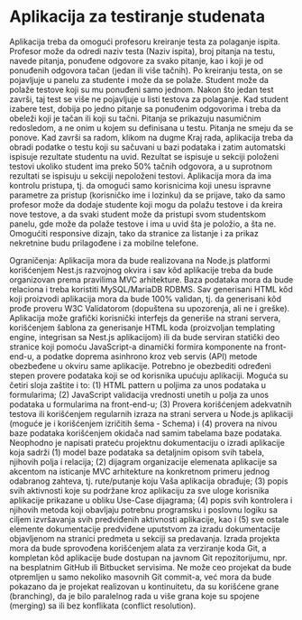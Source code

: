 # Aplikacija za testiranje studenata

Aplikacija treba da omogući profesoru kreiranje testa za polaganje ispita. Profesor može da odredi naziv testa (Naziv ispita), broj pitanja na testu, navede pitanja, ponuđene odgovore za svako pitanje, kao i koji je od ponuđenih odgovora tačan (jedan ili više tačnih). Po kreiranju testa, on se pojavljuje u panelu za studente i može da se polaže. Student može da polaže testove koji su mu ponuđeni samo jednom. Nakon što jedan test završi, taj test se više ne pojavljuje u listi testova za polaganje. Kad student izabere test, dobija po jedno pitanje sa ponuđenim odgovorima i treba da obeleži koji je tačan ili koji su tačni. Pitanja se prikazuju nasumičnim redosledom, a ne onim u kojem su definisana u testu. Pitanja ne smeju da se ponove. Kad završi sa radom, klikom na dugme Kraj rada, aplikacija treba da obradi podatke o testu koji su sačuvani u bazi podataka i zatim automatski ispisuje rezultate studentu na uvid. Rezultat se ispisuje u sekciji položeni testovi ukoliko student ima preko 50% tačnih odgovora, a u suprotnom rezultati se ispisuju u sekciji nepoloženi testovi. Aplikacija mora da ima kontrolu pristupa, tj. da omogući samo korisnicima koji unesu ispravne parametre za pristup (korisničko ime i lozinku) da se prijave, tako da samo profesor može da dodaje studente koji mogu da polažu testove i da kreira nove testove, a da svaki student može da pristupi svom studentskom panelu, gde može da polaže testove i ima u uvid šta je položio, a šta ne. Omogućiti responsive dizajn, tako da stranice za listanje i za prikaz nekretnine budu prilagođene i za mobilne telefone.

Ograničenja:
Aplikacija mora da bude realizovana na Node.js platformi korišćenjem Nest.js razvojnog okvira i sav kôd aplikacije treba da bude organizovan prema pravilima MVC arhitekture. Baza podataka mora da bude relaciona i treba koristiti MySQL/MariaDB RDBMS. Sav generisani HTML kôd koji proizvodi aplikacija mora da bude 100% validan, tj. da generisani kôd prođe proveru W3C Validatorom (dopuštena su upozorenja, ali ne i greške). Aplikacija može grafički korisnički interfejs da generiše na strani servera, korišćenjem šablona za generisanje HTML koda (proizvoljan templating engine, integrisan sa Nest.js aplikacijom) ili da bude serviran statički deo stranice koji pomoću JavaScript-a dinamički formira komponente na front-end-u, a podatke doprema asinhrono kroz veb servis (API) metode obezbeđene u okviru same aplikacije.
Potrebno je obezbediti određeni stepen provere podataka koji se od korisnika upućuju aplikaciji. Moguća su četiri sloja zaštite i to: (1) HTML pattern u poljima za unos podataka u formularima; (2) JavaScript validacija vrednosti unetih u polja za unos podataka u formularima na front-end-u; (3) Provera korišćenjem adekvatnih testova ili korišćenjem regularnih izraza na strani servera u Node.js aplikaciji (moguće je i korišćenjem izričitih šema - Schema) i (4) provera na nivou baze podataka korišćenjem okidača nad samim tabelama baze podataka.
Neophodno je napisati prateću projektnu dokumentaciju o izradi aplikacije koja sadrži (1) model baze podataka sa detaljnim opisom svih tabela, njihovih polja i relacija; (2) dijagram organizacije elemenata aplikacije sa akcentom na isticanje MVC arhitekture na konkretnom primeru jednog odabranog zahteva, tj. rute/putanje koju Vaša aplikacija obrađuje; (3) popis svih aktivnosti koje su podržane kroz aplikaciju za sve uloge korisnika aplikacije prikazane u obliku Use-Case dijagrama; (4) popis svih kontrolera i njihovih metoda koji obavljaju potrebnu programsku i poslovnu logiku sa ciljem izvršavanja svih predviđenih aktivnosti aplikacije, kao i (5) sve ostale elemente dokumentacije predviđene uputstvom za izradu dokumentacije objavljenom na stranici predmeta u sekciji sa predavanja.
Izrada projekta mora da bude sprovođena korišćenjem alata za verziranje koda Git, a kompletan kôd aplikacije bude dostupan na javnom Git repozitorijumu, npr. na besplatnim GitHub ili Bitbucket servisima. Ne može ceo projekat da bude otpremljen u samo nekoliko masovnih Git commit-a, već mora da bude pokazano da je projekat realizovan u kontinuitetu, da su korišćene grane (branching), da je bilo paralelnog rada u više grana koje su spojene (merging) sa ili bez konflikata (conflict resolution).
